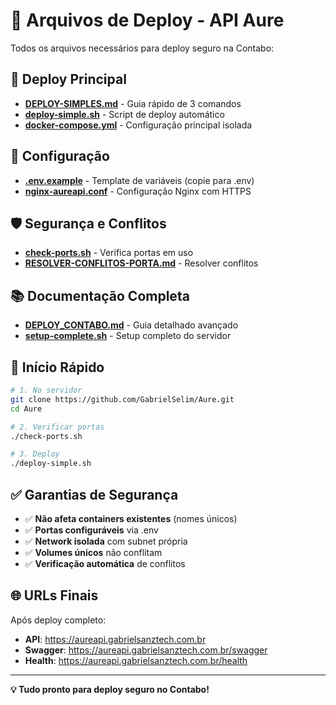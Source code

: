 # 📂 Arquivos de Deploy - API Aure

Todos os arquivos necessários para deploy seguro na Contabo:

## 🎯 **Deploy Principal**
- **[DEPLOY-SIMPLES.md](./DEPLOY-SIMPLES.md)** - Guia rápido de 3 comandos
- **[deploy-simple.sh](./deploy-simple.sh)** - Script de deploy automático
- **[docker-compose.yml](./docker-compose.yml)** - Configuração principal isolada

## 🔧 **Configuração**
- **[.env.example](./.env.example)** - Template de variáveis (copie para .env)
- **[nginx-aureapi.conf](./nginx-aureapi.conf)** - Configuração Nginx com HTTPS

## 🛡️ **Segurança e Conflitos**
- **[check-ports.sh](./check-ports.sh)** - Verifica portas em uso
- **[RESOLVER-CONFLITOS-PORTA.md](./RESOLVER-CONFLITOS-PORTA.md)** - Resolver conflitos

## 📚 **Documentação Completa**
- **[DEPLOY_CONTABO.md](./DEPLOY_CONTABO.md)** - Guia detalhado avançado
- **[setup-complete.sh](./setup-complete.sh)** - Setup completo do servidor

## 🚀 **Início Rápido**

```bash
# 1. No servidor
git clone https://github.com/GabrielSelim/Aure.git
cd Aure

# 2. Verificar portas
./check-ports.sh

# 3. Deploy
./deploy-simple.sh
```

## ✅ **Garantias de Segurança**

- ✅ **Não afeta containers existentes** (nomes únicos)
- ✅ **Portas configuráveis** via .env
- ✅ **Network isolada** com subnet própria
- ✅ **Volumes únicos** não conflitam
- ✅ **Verificação automática** de conflitos

## 🌐 **URLs Finais**

Após deploy completo:
- **API**: https://aureapi.gabrielsanztech.com.br
- **Swagger**: https://aureapi.gabrielsanztech.com.br/swagger
- **Health**: https://aureapi.gabrielsanztech.com.br/health

---

**💡 Tudo pronto para deploy seguro no Contabo!**